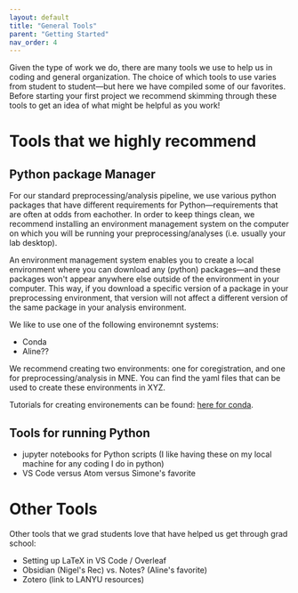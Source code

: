 ```yaml
---
layout: default
title: "General Tools"
parent: "Getting Started"
nav_order: 4
---
```


Given the type of work we do, there are many tools we use to help us in coding and general organization. The choice of which tools to use varies from student to student—but here we have compiled some of our favorites. Before starting your first project we recommend skimming through these tools to get an idea of what might be helpful as you work!

# Tools that we highly recommend

## Python package Manager

For our standard preprocessing/analysis pipeline, we use various python packages that have different requirements for Python—requirements that are often at odds from eachother. In order to keep things clean, we recommend installing an environment management system on the computer on which you will be running your preprocessing/analyses (i.e. usually your lab desktop). 

An environment management system enables you to create a local environment where you can download any (python) packages—and these packages won't appear anywhere else outside of the environment in your computer. This way, if you download a specific version of a package in your preprocessing environment, that version will not affect a different version of the same package in your analysis environment. 

We like to use one of the following environemnt systems:
- Conda
- Aline??

We recommend creating two environments: one for coregistration, and one for preprocessing/analysis in MNE. You can find the yaml files that can be used to create these environments in XYZ. 

Tutorials for creating environements can be found: [here for conda](https://docs.conda.io/projects/conda/en/latest/user-guide/tasks/manage-environments.html). 

## Tools for running Python
- jupyter notebooks for Python scripts  (I like having these on my local machine for any coding I do in python)
- VS Code versus Atom versus Simone's favorite

# Other Tools

Other tools that we grad students love that have helped us get through grad school:
- Setting up LaTeX in VS Code / Overleaf
- Obsidian (Nigel's Rec) vs. Notes? (Aline's favorite)
- Zotero (link to LANYU resources)
